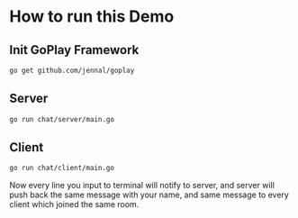 # How to run this Demo

## Init GoPlay Framework

```bash
go get github.com/jennal/goplay
```

## Server

```bash
go run chat/server/main.go
```

## Client

```bash
go run chat/client/main.go
```

Now every line you input to terminal will notify to server, and server will push back the same message with your name, and same message to every client which joined the same room.